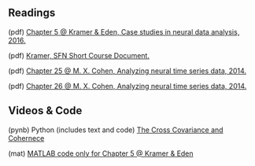 ## Readings

(pdf) [Chapter 5 @ Kramer & Eden, Case studies in neural data analysis, 2016.](https://github.com/Mark-Kramer/BU-MA665-MA666/blob/master/Week-8%20The%20coherence/Readings/Kramer%20%26%20Eden%20Chapter%205.pdf)

(pdf) [Kramer, SFN Short Course Document.](https://github.com/Mark-Kramer/BU-MA665-MA666/blob/master/Week-8%20The%20coherence/Readings/Kramer_SFN_Short_Course.pdf)

(pdf) [Chapter 25 @ M. X. Cohen, Analyzing neural time series data, 2014.](https://github.com/Mark-Kramer/BU-MA665-MA666/blob/master/Week-8%20The%20coherence/Readings/Cohen%20Chapter%2025.pdf)

(pdf) [Chapter 26 @ M. X. Cohen, Analyzing neural time series data, 2014.](https://github.com/Mark-Kramer/BU-MA665-MA666/blob/master/Week-8%20The%20coherence/Readings/Cohen%20Chapter%2026.pdf)

## Videos & Code

(pynb) Python (includes text and code) [The Cross Covariance and Cohernece](https://mark-kramer.github.io/Case-Studies-Python/intro.html)

(mat)  [MATLAB code only for Chapter 5 @ Kramer & Eden](https://github.com/Mark-Kramer/Case-Studies-Kramer-Eden/blob/master/Chapter5/Chapter_5.m) 
